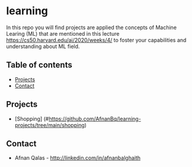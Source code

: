# learning 
In this repo you will find projects are applied the concepts of Machine Learing (ML) that are mentioned in this lecture https://cs50.harvard.edu/ai/2020/weeks/4/ to foster your capabilities and understanding about ML field.

## Table of contents
* [Projects](#projects)
* [Contact](#contact)

## Projects
* [Shopping] (#https://github.com/AfnanBq/learning-projects/tree/main/shopping)


## Contact
* Afnan Qalas - http://linkedin.com/in/afnanbalghaith
